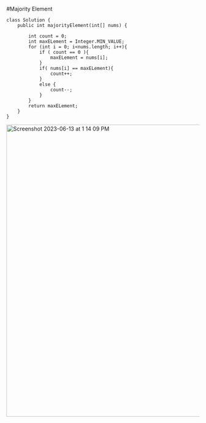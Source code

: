 #Majority Element
```
class Solution {
    public int majorityElement(int[] nums) {

        int count = 0; 
        int maxELement = Integer.MIN_VALUE;
        for (int i = 0; i<nums.length; i++){
            if ( count == 0 ){
                maxELement = nums[i];
            }
            if( nums[i] == maxELement){
                count++;
            }
            else {
                count--;
            }
        }
        return maxELement;   
    }
}
```
<img width="762" alt="Screenshot 2023-06-13 at 1 14 09 PM" src="https://github.com/Abhi-Codehub/DSA-/assets/111800760/4037a373-055c-44eb-ac18-88a4c7c14f27">

